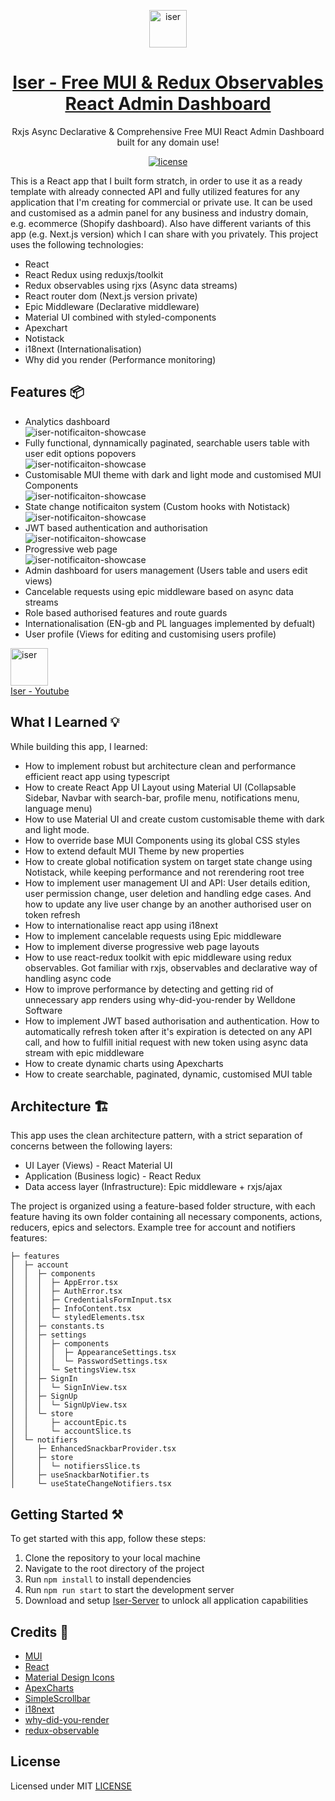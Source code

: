 <p align="center"></p>

<p align="center">
   <a href="https://iser-app.vercel.app/app/signin" target="_blank">
      <img src="https://github.com/L0GI0/Iser/blob/master/public/static/iser-logo.png" alt="iser" width="60px" height="auto">
   </a>
</p>

<h1 align="center">
   <a href="https://iser-app.vercel.app/app/signin" target="_blank" align="center">
      Iser - Free MUI & Redux Observables React Admin Dashboard
   </a>
</h1>

<p align="center">Rxjs Async Declarative & Comprehensive Free MUI React Admin Dashboard built for any domain use!

</p>

<p align="center">
   <a href="https://github.com/L0GI0/Iser/blob/feature/update-read-me-file/LICENSE.md">
      <img src="https://img.shields.io/badge/LICENSE-MIT-green" alt="license">
   </a>
</p>

This is a React app that I built form stratch, in order to use it as a ready template with already connected API and fully utilized features for any application that I'm creating for commercial or private use. It can be used and customised as a admin panel for any business and industry domain, e.g. ecommerce (Shopify dashboard). Also have different variants of this app (e.g. Next.js version) which I can share with you privately. This project uses the following technologies:

- React
- React Redux using reduxjs/toolkit
- Redux observables using rjxs (Async data streams)
- React router dom (Next.js version private)
- Epic Middleware (Declarative middleware)
- Material UI combined with styled-components
- Apexchart
- Notistack
- i18next (Internationalisation)
- Why did you render (Performance monitoring)

## Features 📦

- Analytics dashboard
<br/>![iser-notificaiton-showcase](https://github.com/L0GI0/Images/blob/master/Iser-analytics-feature.gif)<br/>
- Fully functional, dynnamically paginated, searchable users table with user edit options popovers
<br/>![iser-notificaiton-showcase](https://github.com/L0GI0/Images/blob/master/Iser-users-table-feature.gif)<br/>
- Customisable MUI theme with dark and light mode and customised MUI Components
<br/>![iser-notificaiton-showcase](https://github.com/L0GI0/Images/blob/master/Iser-theme-mode-feature.gif)<br/>
- State change notificaiton system (Custom hooks with Notistack)
<br/>![iser-notificaiton-showcase](https://github.com/L0GI0/Images/blob/master/Iser-notifications-feature.gif)<br/>
- JWT based authentication and authorisation
<br/>![iser-notificaiton-showcase](https://github.com/L0GI0/Images/blob/master/Iser-authorisation-feature.gif)<br/>
- Progressive web page
<br/>![iser-notificaiton-showcase](https://github.com/L0GI0/Images/blob/master/Iser-progressive-feature.gif)<br/>
- Admin dashboard for users management (Users table and users edit views)
- Cancelable requests using epic middleware based on async data streams
- Role based authorised features and route guards
- Internationalisation (EN-gb and PL languages implemented by defualt)
- User profile (Views for editing and customising users profile)


<a href="https://www.youtube.com/watch?v=Hh8DeDIwwGY" target="_blank">
   <img src="https://user-images.githubusercontent.com/48987014/211198294-6d7117d9-61dd-49f3-975c-2d41542833ec.png" alt="iser" width="60px" height="auto">
</a>
</br>
 <a href=https://www.youtube.com/watch?v=Hh8DeDIwwGY" target="_blank" align="center">
   Iser - Youtube
</a>


## What I Learned 💡

While building this app, I learned:

- How to implement robust but architecture clean and performance efficient react app using typescript
- How to create React App UI Layout using Material UI (Collapsable Sidebar, Navbar with search-bar, profile menu, notifications menu, language menu)
- How to use Material UI and create custom customisable theme with dark and light mode.
- How to override base MUI Components using its global CSS styles
- How to extend default MUI Theme by new properties
- How to create global notification system on target state change using Notistack, while keeping performance and not rerendering root tree
- How to implement user management UI and API: User details edition, user permission change, user deletion and handling edge cases. And how to update any live user change by an another authorised user on token refresh
- How to internationalise react app using i18next
- How to implement cancelable requests using Epic middleware
- How to implement diverse progressive web page layouts
- How to use react-redux toolkit with epic middleware using redux observables. Got familiar with rxjs, observables and declarative way of handling async code
- How to improve performance by detecting and getting rid of unnecessary app renders using why-did-you-render by Welldone Software
- How to implement JWT based authorisation and authentication. How to automatically refresh token after it's expiration is detected on any API call, and how to fulfill initial request with new token using async data stream with epic middleware
- How to create dynamic charts using Apexcharts
- How to create searchable, paginated, dynamic, customised MUI table

## Architecture 🏗️

This app uses the clean architecture pattern, with a strict separation of concerns between the following layers:

- UI Layer (Views) - React Material UI
- Application (Business logic) - React Redux
- Data access layer (Infrastructure): Epic middleware + rxjs/ajax

The project is organized using a feature-based folder structure, with each feature having its own folder containing all necessary components, actions, reducers, epics and selectors. Example tree for account and notifiers features:
```
├─ features
│  ├─ account
│  │  ├─ components
│  │  │  ├─ AppError.tsx
│  │  │  ├─ AuthError.tsx
│  │  │  ├─ CredentialsFormInput.tsx
│  │  │  ├─ InfoContent.tsx
│  │  │  └─ styledElements.tsx
│  │  ├─ constants.ts
│  │  ├─ settings
│  │  │  ├─ components
│  │  │  │  ├─ AppearanceSettings.tsx
│  │  │  │  └─ PasswordSettings.tsx
│  │  │  └─ SettingsView.tsx
│  │  ├─ SignIn
│  │  │  └─ SignInView.tsx
│  │  ├─ SignUp
│  │  │  └─ SignUpView.tsx
│  │  └─ store
│  │     ├─ accountEpic.ts
│  │     └─ accountSlice.ts
│  └─ notifiers
│     ├─ EnhancedSnackbarProvider.tsx
│     ├─ store
│     │  └─ notifiersSlice.ts
│     ├─ useSnackbarNotifier.ts
│     └─ useStateChangeNotifiers.tsx
```
## Getting Started ⚒️

To get started with this app, follow these steps:

1. Clone the repository to your local machine
2. Navigate to the root directory of the project
3. Run `npm install` to install dependencies
4. Run `npm run start` to start the development server
5. Download and setup [Iser-Server](https://github.com/L0GI0/Iser-Server) to unlock all application capabilities

## Credits 🙏

- [MUI](https://mui.com/)
- [React](https://reactjs.org/)
- [Material Design Icons](https://materialdesignicons.com/)
- [ApexCharts](https://apexcharts.com/)
- [SimpleScrollbar](https://grsmto.github.io/simplebar/)
- [i18next](https://www.i18next.com/)
- [why-did-you-render](https://github.com/welldone-software/why-did-you-render/)
- [redux-observable](https://redux-observable.js.org/)

## License

Licensed under MIT [LICENSE](https://github.com/L0GI0/Iser/blob/master/LICENSE.md)
